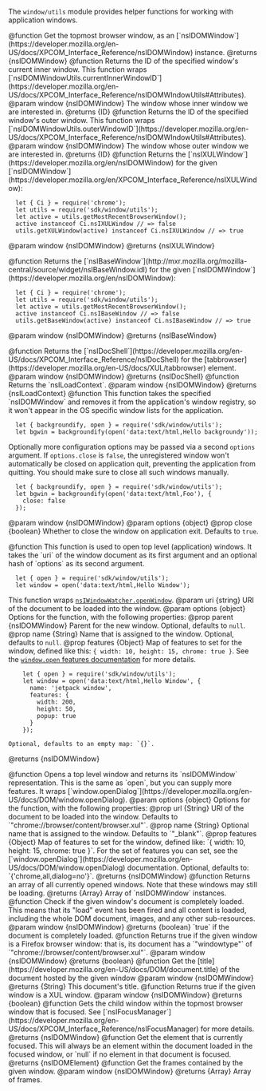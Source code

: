 <!-- This Source Code Form is subject to the terms of the Mozilla Public
   - License, v. 2.0. If a copy of the MPL was not distributed with this
   - file, You can obtain one at http://mozilla.org/MPL/2.0/. -->

The `window/utils` module provides helper functions for working with
application windows.

<api name="getMostRecentBrowserWindow">
  @function
  Get the topmost browser window, as an
  [`nsIDOMWindow`](https://developer.mozilla.org/en-US/docs/XPCOM_Interface_Reference/nsIDOMWindow) instance.
  @returns {nsIDOMWindow}
</api>

<api name="getInnerId">
  @function
  Returns the ID of the specified window's current inner window.
  This function wraps
[`nsIDOMWindowUtils.currentInnerWindowID`](https://developer.mozilla.org/en-US/docs/XPCOM_Interface_Reference/nsIDOMWIndowUtils#Attributes).
  @param window {nsIDOMWindow}
  The window whose inner window we are interested in.
  @returns {ID}
</api>

<api name="getOuterId">
  @function
  Returns the ID of the specified window's outer window.
  This function wraps
[`nsIDOMWindowUtils.outerWindowID`](https://developer.mozilla.org/en-US/docs/XPCOM_Interface_Reference/nsIDOMWIndowUtils#Attributes).
  @param window {nsIDOMWindow}
  The window whose outer window we are interested in.
  @returns {ID}
</api>

<api name="getXULWindow">
  @function
  Returns the
  [`nsIXULWindow`](https://developer.mozilla.org/en/nsIDOMWindow) for the given
  [`nsIDOMWindow`](https://developer.mozilla.org/en/XPCOM_Interface_Reference/nsIXULWindow):

      let { Ci } = require('chrome');
      let utils = require('sdk/window/utils');
      let active = utils.getMostRecentBrowserWindow();
      active instanceof Ci.nsIXULWindow // => false
      utils.getXULWindow(active) instanceof Ci.nsIXULWindow // => true

  @param window {nsIDOMWindow}
  @returns {nsIXULWindow}
</api>

<api name="getBaseWindow">
  @function
  Returns the
  [`nsIBaseWindow`](http://mxr.mozilla.org/mozilla-central/source/widget/nsIBaseWindow.idl)
  for the given [`nsIDOMWindow`](https://developer.mozilla.org/en/nsIDOMWindow):

      let { Ci } = require('chrome');
      let utils = require('sdk/window/utils');
      let active = utils.getMostRecentBrowserWindow();
      active instanceof Ci.nsIBaseWindow // => false
      utils.getBaseWindow(active) instanceof Ci.nsIBaseWindow // => true

  @param window {nsIDOMWindow}
  @returns {nsIBaseWindow}
</api>

<api name="getWindowDocShell">
  @function
  Returns the
[`nsIDocShell`](https://developer.mozilla.org/en-US/docs/XPCOM_Interface_Reference/nsIDocShell)
  for the [tabbrowser](https://developer.mozilla.org/en-US/docs/XUL/tabbrowser)
element.
  @param window {nsIDOMWindow}
  @returns {nsIDocShell}
</api>

<api name="getWindowLoadingContext">
  @function
  Returns the `nsILoadContext`.
  @param window {nsIDOMWindow}
  @returns {nsILoadContext}
</api>

<api name="backgroundify">
  @function
  This function takes the specified `nsIDOMWindow` and
  removes it from the application's window registry, so it won't appear
  in the OS specific window lists for the application.

      let { backgroundify, open } = require('sdk/window/utils');
      let bgwin = backgroundify(open('data:text/html,Hello backgroundy'));

  Optionally more configuration options may be passed via a second
  `options` argument. If `options.close` is `false`, the unregistered
  window won't automatically be closed on application quit, preventing
  the application from quitting. You should make sure to close all such
  windows manually.

      let { backgroundify, open } = require('sdk/window/utils');
      let bgwin = backgroundify(open('data:text/html,Foo'), {
        close: false
      });

  @param window {nsIDOMWindow}
  @param options {object}
    @prop close {boolean}
    Whether to close the window on application exit. Defaults to `true`.
</api>

<api name="open">
  @function
  This function is used to open top level (application) windows.
  It takes the `uri` of the window document as its first
  argument and an optional hash of `options` as its second argument.

      let { open } = require('sdk/window/utils');
      let window = open('data:text/html,Hello Window');

  This function wraps [`nsIWindowWatcher.openWindow`](https://developer.mozilla.org/en-US/docs/XPCOM_Interface_Reference/nsIWindowWatcher#openWindow%28%29).
  @param uri {string}
  URI of the document to be loaded into the window.
  @param options {object}
  Options for the function, with the following properties:
    @prop parent {nsIDOMWindow}
    Parent for the new window. Optional, defaults to `null`.
    @prop name {String}
    Name that is assigned to the window. Optional, defaults to `null`.
    @prop features {Object}
    Map of features to set for the window, defined like this:
    `{ width: 10, height: 15, chrome: true }`. See the
    [`window.open` features documentation](https://developer.mozilla.org/en/DOM/window.open#Position_and_size_features)
    for more details.

        let { open } = require('sdk/window/utils');
        let window = open('data:text/html,Hello Window', {
          name: 'jetpack window',
          features: {
            width: 200,
            height: 50,
            popup: true
          }
        });

    Optional, defaults to an empty map: `{}`.
  @returns {nsIDOMWindow}
</api>

<api name="openDialog">
  @function
  Opens a top level window and returns its `nsIDOMWindow` representation.
  This is the same as `open`, but you can supply more features.
  It wraps [`window.openDialog`](https://developer.mozilla.org/en-US/docs/DOM/window.openDialog).
  @param options {object}
  Options for the function, with the following properties:
    @prop url {String}
    URI of the document to be loaded into the window.
    Defaults to `"chrome://browser/content/browser.xul"`.
    @prop name {String}
    Optional name that is assigned to the window. Defaults to `"_blank"`.
    @prop features {Object}
    Map of features to set for the window, defined like:
    `{ width: 10, height: 15, chrome: true }`. For the set of features
    you can set, see the [`window.openDialog`](https://developer.mozilla.org/en-US/docs/DOM/window.openDialog)
    documentation. Optional, defaults to: `{'chrome,all,dialog=no'}`.
  @returns {nsIDOMWindow}
</api>

<api name="windows">
  @function
  Returns an array of all currently opened windows.
  Note that these windows may still be loading.
  @returns {Array}
  Array of `nsIDOMWindow` instances.
</api>

<api name="isDocumentLoaded">
  @function
  Check if the given window's document is completely loaded.
  This means that its "load" event has been fired and all content
  is loaded, including the whole DOM document, images,
  and any other sub-resources.
  @param window {nsIDOMWindow}
  @returns {boolean}
  `true` if the document is completely loaded.
</api>

<api name="isBrowser">
  @function
  Returns true if the given window is a Firefox browser window:
  that is, its document has a `"windowtype"` of `"chrome://browser/content/browser.xul"`.
  @param window {nsIDOMWindow}
  @returns {boolean}
</api>

<api name="getWindowTitle">
  @function
  Get the [title](https://developer.mozilla.org/en-US/docs/DOM/document.title)
  of the document hosted by the given window
  @param window {nsIDOMWindow}
  @returns {String}
  This document's title.
</api>

<api name="isXULBrowser">
  @function
  Returns true if the given window is a XUL window.
  @param window {nsIDOMWindow}
  @returns {boolean}
</api>

<api name="getFocusedWindow">
  @function
  Gets the child window within the topmost browser window that is focused.
  See
  [`nsIFocusManager`](https://developer.mozilla.org/en-US/docs/XPCOM_Interface_Reference/nsIFocusManager)
  for more details.
  @returns {nsIDOMWindow}
</api>

<api name="getFocusedElement">
  @function
  Get the element that is currently focused.
  This will always be an element within the document
  loaded in the focused window, or `null` if no element in that document is
  focused.
  @returns {nsIDOMElement}
</api>

<api name="getFrames">
  @function
  Get the frames contained by the given window.
  @param window {nsIDOMWindow}
  @returns {Array}
  Array of frames.
</api>


